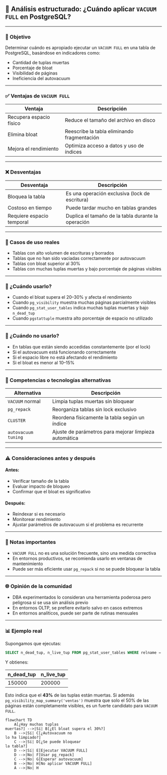  

## 🧠 Análisis estructurado: ¿Cuándo aplicar `VACUUM FULL` en PostgreSQL?

***

### 🎯 Objetivo

Determinar cuándo es apropiado ejecutar un `VACUUM FULL` en una tabla de PostgreSQL, basándose en indicadores como:

*   Cantidad de tuplas muertas
*   Porcentaje de bloat
*   Visibilidad de páginas
*   Ineficiencia del autovacuum

***

### ✅ Ventajas de `VACUUM FULL`

| Ventaja                 | Descripción                                 |
| ----------------------- | ------------------------------------------- |
| Recupera espacio físico | Reduce el tamaño del archivo en disco       |
| Elimina bloat           | Reescribe la tabla eliminando fragmentación |
| Mejora el rendimiento   | Optimiza acceso a datos y uso de índices    |

***

### ❌ Desventajas

| Desventaja                | Descripción                                        |
| ------------------------- | -------------------------------------------------- |
| Bloquea la tabla          | Es una operación exclusiva (lock de escritura)     |
| Costoso en tiempo         | Puede tardar mucho en tablas grandes               |
| Requiere espacio temporal | Duplica el tamaño de la tabla durante la operación |

***

### 🧪 Casos de uso reales

*   Tablas con alto volumen de escrituras y borrados
*   Tablas que no han sido vaciadas correctamente por autovacuum
*   Tablas con bloat superior al 30%
*   Tablas con muchas tuplas muertas y bajo porcentaje de páginas visibles

***

### 📅 ¿Cuándo usarlo?

*   Cuando el bloat supera el 20–30% y afecta el rendimiento
*   Cuando `pg_visibility` muestra muchas páginas parcialmente visibles
*   Cuando `pg_stat_user_tables` indica muchas tuplas muertas y bajo `n_dead_tup`
*   Cuando `pgstattuple` muestra alto porcentaje de espacio no utilizado

***

### 🚫 ¿Cuándo no usarlo?

*   En tablas que están siendo accedidas constantemente (por el lock)
*   Si el autovacuum está funcionando correctamente
*   Si el espacio libre no está afectando el rendimiento
*   Si el bloat es menor al 10–15%

***

### 🧩 Competencias o tecnologías alternativas

| Alternativa         | Descripción                                           |
| ------------------- | ----------------------------------------------------- |
| `VACUUM` normal     | Limpia tuplas muertas sin bloquear                    |
| `pg_repack`         | Reorganiza tablas sin lock exclusivo                  |
| `CLUSTER`           | Reordena físicamente la tabla según un índice         |
| `autovacuum tuning` | Ajuste de parámetros para mejorar limpieza automática |

***

### ⚠️ Consideraciones antes y después

#### Antes:

*   Verificar tamaño de la tabla
*   Evaluar impacto de bloqueo
*   Confirmar que el bloat es significativo

#### Después:

*   Reindexar si es necesario
*   Monitorear rendimiento
*   Ajustar parámetros de autovacuum si el problema es recurrente

***

### 📝 Notas importantes

*   `VACUUM FULL` no es una solución frecuente, sino una medida correctiva
*   En entornos productivos, se recomienda usarlo en ventanas de mantenimiento
*   Puede ser más eficiente usar `pg_repack` si no se puede bloquear la tabla

***

### 🌐 Opinión de la comunidad

*   DBA experimentados lo consideran una herramienta poderosa pero peligrosa si se usa sin análisis previo
*   En entornos OLTP, se prefiere evitarlo salvo en casos extremos
*   En entornos analíticos, puede ser parte de rutinas mensuales

***

### 📊 Ejemplo real

Supongamos que ejecutas:

```sql
SELECT n_dead_tup, n_live_tup FROM pg_stat_user_tables WHERE relname = 'ventas';
```

Y obtienes:

| n\_dead\_tup | n\_live\_tup |
| ------------ | ------------ |
| 150000       | 200000       |

Esto indica que el **43%** de las tuplas están muertas. Si además `pg_visibility_map_summary('ventas')` muestra que solo el 50% de las páginas están completamente visibles, es un fuerte candidato para `VACUUM FULL`.

```mermaid
flowchart TD
    A[¿Hay muchas tuplas
muertas?] -->|Sí| B[¿El bloat supera el 30%?]
    B -->|Sí| C[¿Autovacuum no
lo ha limpiado?]
    C -->|Sí| D[¿Se puede bloquear
la tabla?]
    D -->|Sí| E[Ejecutar VACUUM FULL]
    D -->|No| F[Usar pg_repack]
    C -->|No| G[Esperar autovacuum]
    B -->|No| H[No aplicar VACUUM FULL]
    A -->|No| H 
```
